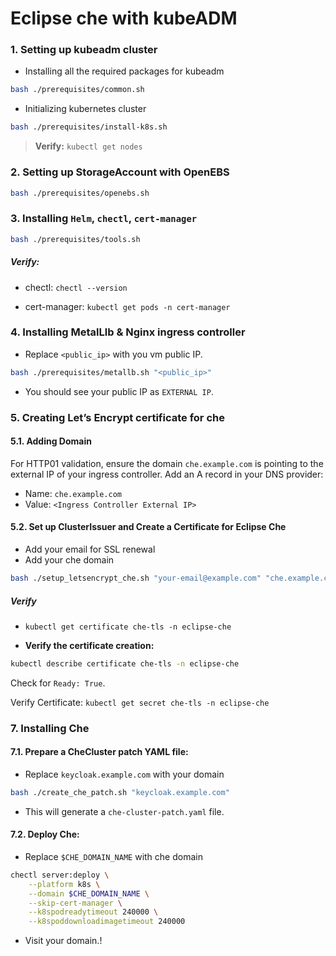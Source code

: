 # Eclipse che with kubeADM

### 1. Setting up kubeadm cluster

- Installing all the required packages for kubeadm

```sh
bash ./prerequisites/common.sh
```

- Initializing kubernetes cluster

```sh
bash ./prerequisites/install-k8s.sh
```

> **Verify:** `kubectl get nodes`

### 2. Setting up StorageAccount with OpenEBS

```sh
bash ./prerequisites/openebs.sh
```

### 3. Installing `Helm`, `chectl`, `cert-manager`

```sh
bash ./prerequisites/tools.sh
```

##### **Verify:**

- chectl: `chectl --version`

- cert-manager: `kubectl get pods -n cert-manager`

### 4. Installing MetalLlb & Nginx ingress controller

- Replace `<public_ip>` with you vm public IP.

```sh
bash ./prerequisites/metallb.sh "<public_ip>"
```

- You should see your public IP as `EXTERNAL IP`.

### 5. Creating Let’s Encrypt certificate for che

#### 5.1. Adding Domain

For HTTP01 validation, ensure the domain `che.example.com` is pointing to the external IP of your ingress controller. Add an A record in your DNS provider:

- Name: `che.example.com`
- Value: `<Ingress Controller External IP>`

#### 5.2. Set up ClusterIssuer and Create a Certificate for Eclipse Che

- Add your email for SSL renewal
- Add your che domain

```sh
bash ./setup_letsencrypt_che.sh "your-email@example.com" "che.example.com"
```

##### **Verify**

- `kubectl get certificate che-tls -n eclipse-che`

- **Verify the certificate creation:**

```sh
kubectl describe certificate che-tls -n eclipse-che
```

Check for `Ready: True`.

Verify Certificate: `kubectl get secret che-tls -n eclipse-che`

### 7. Installing Che

#### 7.1. Prepare a CheCluster patch YAML file:

- Replace `keycloak.example.com` with your domain

```sh
bash ./create_che_patch.sh "keycloak.example.com"
```

- This will generate a `che-cluster-patch.yaml` file.

#### 7.2. Deploy Che:

- Replace `$CHE_DOMAIN_NAME` with che domain

```sh
chectl server:deploy \
    --platform k8s \
    --domain $CHE_DOMAIN_NAME \
    --skip-cert-manager \
    --k8spodreadytimeout 240000 \
    --k8spoddownloadimagetimeout 240000
```

- Visit your domain.!
